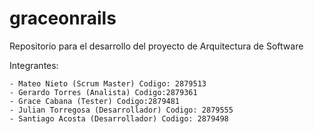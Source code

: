 # graceonrails

Repositorio para el desarrollo del proyecto de Arquitectura de Software

Integrantes:

	- Mateo Nieto (Scrum Master) Codigo: 2879513
	- Gerardo Torres (Analista) Codigo:2879361
	- Grace Cabana (Tester) Codigo:2879481
	- Julian Torregosa (Desarrollador) Codigo: 2879555
	- Santiago Acosta (Desarrollador) Codigo: 2879498
